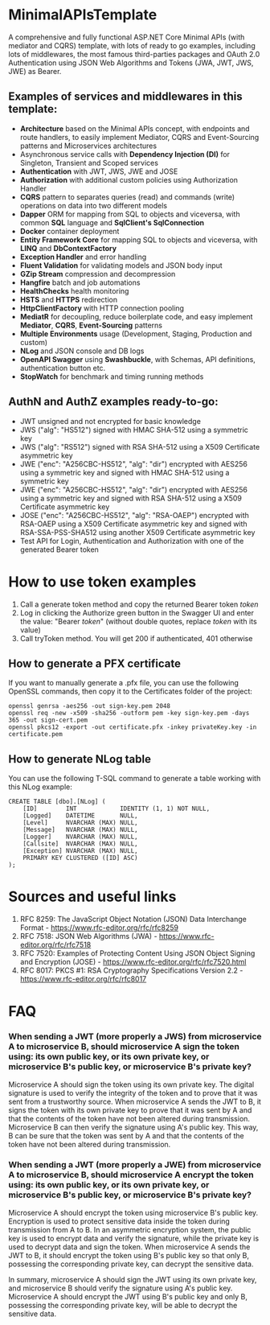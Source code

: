 # MinimalAPIsTemplate
A comprehensive and fully functional ASP.NET Core Minimal APIs (with mediator and CQRS) template, with lots of ready to go examples, including lots of middlewares, the most famous third-parties packages and OAuth 2.0 Authentication using JSON Web Algorithms and Tokens (JWA, JWT, JWS, JWE) as Bearer.  

## Examples of services and middlewares in this template:  
- **Architecture** based on the Minimal APIs concept, with endpoints and route handlers, to easily implement Mediator, CQRS and Event-Sourcing patterns and Microservices architectures  
- Asynchronous service calls with **Dependency Injection (DI)** for Singleton, Transient and Scoped services  
- **Authentication** with JWT, JWS, JWE and JOSE  
- **Authorization** with additional custom policies using Authorization Handler
- **CQRS** pattern to separates queries (read) and commands (write) operations on data into two different models  
- **Dapper** ORM for mapping from SQL to objects and viceversa, with common **SQL** language and **SqlClient's SqlConnection**  
- **Docker** container deployment  
- **Entity Framework Core** for mapping SQL to objects and viceversa, with **LINQ** and **DbContextFactory**  
- **Exception Handler** and error handling
- **Fluent Validation** for validating models and JSON body input  
- **GZip Stream** compression and decompression  
- **Hangfire** batch and job automations  
- **HealthChecks** health monitoring  
- **HSTS** and **HTTPS** redirection  
- **HttpClientFactory** with HTTP connection pooling  
- **MediatR** for decoupling, reduce boilerplate code, and easy implement **Mediator**, **CQRS**, **Event-Sourcing** patterns  
- **Multiple Environments** usage (Development, Staging, Production and custom)  
- **NLog** and JSON console and DB logs  
- **OpenAPI Swagger** using **Swashbuckle**, with Schemas, API definitions, authentication button etc.  
- **StopWatch** for benchmark and timing running methods  

## AuthN and AuthZ examples ready-to-go:  
- JWT unsigned and not encrypted for basic knowledge  
- JWS ("alg": "HS512") signed with HMAC SHA-512 using a symmetric key  
- JWS ("alg": "RS512") signed with RSA SHA-512 using a X509 Certificate asymmetric key  
- JWE ("enc": "A256CBC-HS512", "alg": "dir") encrypted with AES256 using a symmetric key and signed with HMAC SHA-512 using a symmetric key  
- JWE ("enc": "A256CBC-HS512", "alg": "dir") encrypted with AES256 using a symmetric key and signed with RSA SHA-512 using a X509 Certificate asymmetric key  
- JOSE ("enc": "A256CBC-HS512", "alg": "RSA-OAEP") encrypted with RSA-OAEP using a X509 Certificate asymmetric key and signed with RSA-SSA-PSS-SHA512 using another X509 Certificate asymmetric key  
- Test API for Login, Authentication and Authorization with one of the generated Bearer token  
  
# How to use token examples  
1. Call a generate token method and copy the returned Bearer token *token*  
2. Log in clicking the Authorize green button in the Swagger UI and enter the value: "Bearer *token*" (without double quotes, replace *token* with its value)  
3. Call tryToken method. You will get 200 if authenticated, 401 otherwise  

## How to generate a PFX certificate
If you want to manually generate a .pfx file, you can use the following OpenSSL commands, then copy it to the Certificates folder of the project:  

```
openssl genrsa -aes256 -out sign-key.pem 2048  
openssl req -new -x509 -sha256 -outform pem -key sign-key.pem -days 365 -out sign-cert.pem  
openssl pkcs12 -export -out certificate.pfx -inkey privateKey.key -in certificate.pem  
```

## How to generate NLog table  
You can use the following T-SQL command to generate a table working with this NLog example:  

```
CREATE TABLE [dbo].[NLog] (
    [ID]        INT            IDENTITY (1, 1) NOT NULL,
    [Logged]    DATETIME       NULL,
    [Level]     NVARCHAR (MAX) NULL,
    [Message]   NVARCHAR (MAX) NULL,
    [Logger]    NVARCHAR (MAX) NULL,
    [Callsite]  NVARCHAR (MAX) NULL,
    [Exception] NVARCHAR (MAX) NULL,
    PRIMARY KEY CLUSTERED ([ID] ASC)
);
```

# Sources and useful links
1. RFC 8259: The JavaScript Object Notation (JSON) Data Interchange Format - https://www.rfc-editor.org/rfc/rfc8259
2. RFC 7518: JSON Web Algorithms (JWA) - https://www.rfc-editor.org/rfc/rfc7518  
3. RFC 7520: Examples of Protecting Content Using JSON Object Signing and Encryption (JOSE) - https://www.rfc-editor.org/rfc/rfc7520.html
4. RFC 8017: PKCS #1: RSA Cryptography Specifications Version 2.2 - https://www.rfc-editor.org/rfc/rfc8017

# FAQ
### When sending a JWT (more properly a JWS) from microservice A to microservice B, should microservice A sign the token using: its own public key, or its own private key, or microservice B's public key, or microservice B's private key?

Microservice A should sign the token using its own private key. The digital signature is used to verify the integrity of the token and to prove that it was sent from a trustworthy source. When microservice A sends the JWT to B, it signs the token with its own private key to prove that it was sent by A and that the contents of the token have not been altered during transmission. Microservice B can then verify the signature using A's public key. This way, B can be sure that the token was sent by A and that the contents of the token have not been altered during transmission.

### When sending a JWT (more properly a JWE) from microservice A to microservice B, should microservice A encrypt the token using: its own public key, or its own private key, or microservice B's public key, or microservice B's private key?

Microservice A should encrypt the token using microservice B's public key. Encryption is used to protect sensitive data inside the token during transmission from A to B. In an asymmetric encryption system, the public key is used to encrypt data and verify the signature, while the private key is used to decrypt data and sign the token. When microservice A sends the JWT to B, it should encrypt the token using B's public key so that only B, possessing the corresponding private key, can decrypt the sensitive data.

In summary, microservice A should sign the JWT using its own private key, and microservice B should verify the signature using A's public key. Microservice A should encrypt the JWT using B's public key and only B, possessing the corresponding private key, will be able to decrypt the sensitive data.
